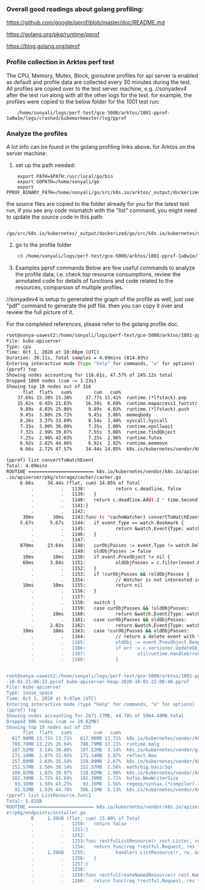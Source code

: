 
### Overall good readings about golang profiling:
https://github.com/google/pprof/blob/master/doc/README.md

https://golang.org/pkg/runtime/pprof

https://blog.golang.org/pprof


### Profile collection in Arktos perf test
The CPU, Memory, Mutex, Block, goroutine profiles for api server is enabled as default and profile data 
are collected every 30 minutes during the test.
All profiles are copied over to the test server machine, e.g. //sonyadev4 after the test run along with
all the other logs for the test. for example, the profiles were copied to the below folder for the 1001 
test run:
```
    /home/sonyali/logs/perf-test/gce-5000/arktos/1001-pprof-1a0w1e/logs/crashed/kubemarkmaster/log/pprof
```
### Analyze the profiles
A lot info can be found in the golang profiling links above. for Arktos on the server machine:

1. set up the path needed:
```
    export PATH=$PATH:/usr/local/go/bin
    export GOPATH=/home/sonyali/go
    export PPROF_BINARY_PATH=/home/sonyali/go/src/k8s.io/arktos/_output/dockerized/bin/linux/amd64
```
   the source files are copied to the folder already for you for the latest test run, if you see any code
   mismatch with the "list" command, you might need to update the source code in this path:
```
    /go/src/k8s.io/kubernetes/_output/dockerized/go/src/k8s.io/kubernetes/vendor/k8s.io/
```    
2. go to the profile folder
```bash
    cd /home/sonyali/logs/perf-test/gce-5000/arktos/1001-pprof-1a0w1e/logs/crashed/kubemarkmaster/log/pprof/
```    
3. Examples pprof commands
Below are few useful commands to analyze the profile data, i.e. check top resource consumptions, review the annotated code for
details of functions and code related to the resources, comparsion of multiple profiles.

//sonyadev4 is setup to generated the graph of the profile as well, just use "pdf" command to generate the pdf file. then you can copy it over
and review the full picture of it.

For the completed references, please refer to the golang profile doc.   
```bash
root@sonya-uswest2:/home/sonyali/logs/perf-test/gce-5000/arktos/1001-pprof-1a0w1e/logs/crashed/kubemarkmaster/log/pprof/2020-10-01-22:08:40# go tool pprof kube-apiserver-profile-2020-10-01-22:08:40.pprof
File: kube-apiserver
Type: cpu
Time: Oct 1, 2020 at 10:08pm (UTC)
Duration: 30.11s, Total samples = 4.09mins (814.03%)
Entering interactive mode (type "help" for commands, "o" for options)
(pprof) top
Showing nodes accounting for 116.61s, 47.57% of 245.12s total
Dropped 1880 nodes (cum <= 1.23s)
Showing top 10 nodes out of 316
      flat  flat%   sum%        cum   cum%
    37.69s 15.38% 15.38%     37.77s 15.41%  runtime.(*lfstack).pop
    15.82s  6.45% 21.83%     16.39s  6.69%  runtime.mapaccess1_faststr
     9.89s  4.03% 25.86%      9.89s  4.03%  runtime.(*lfstack).push
     9.45s  3.86% 29.72%      9.45s  3.86%  memeqbody
     8.26s  3.37% 33.09%      8.54s  3.48%  syscall.Syscall
     7.35s  3.00% 36.09%      7.35s  3.00%  runtime.epollwait
     7.32s  2.99% 39.07%      7.55s  3.08%  runtime.findObject
     7.25s  2.96% 42.03%      7.25s  2.96%  runtime.futex
     6.92s  2.82% 44.86%      6.92s  2.82%  runtime.memmove
     6.66s  2.72% 47.57%     34.44s 14.05%  k8s.io/kubernetes/vendor/k8s.io/apiserver/pkg/storage/cacher.(*cacheWatcher).convertToWatchEvent

(pprof) list convertToWatchEvent
Total: 4.09mins
ROUTINE ======================== k8s.io/kubernetes/vendor/k8s.io/apiserver/pkg/storage/cacher.(*cacheWatcher).convertToWatchEvent in /go/src/k8s.io/kubernetes/_output/dockerized/go/src/k8s.io/kubernetes/vendor/k8s
.io/apiserver/pkg/storage/cacher/cacher.go
     6.66s     34.44s (flat, cum) 14.05% of Total
         .          .   1138:           return c.deadline, false
         .          .   1139:   }
         .          .   1140:   return c.deadline.Add(-2 * time.Second), true
         .          .   1141:}
         .          .   1142:
      30ms       30ms   1143:func (c *cacheWatcher) convertToWatchEvent(event *watchCacheEvent) *watch.Event {
     5.67s      5.67s   1144:   if event.Type == watch.Bookmark {
         .          .   1145:           return &watch.Event{Type: watch.Bookmark, Object: event.Object.DeepCopyObject()}
         .          .   1146:   }
         .          .   1147:
     870ms     23.64s   1148:   curObjPasses := event.Type != watch.Deleted && c.filter(event.Key, event.ObjLabels, event.ObjFields)
         .          .   1149:   oldObjPasses := false
      10ms       10ms   1150:   if event.PrevObject != nil {
      60ms      3.04s   1151:           oldObjPasses = c.filter(event.Key, event.PrevObjLabels, event.PrevObjFields)
         .          .   1152:   }
         .          .   1153:   if !curObjPasses && !oldObjPasses {
         .          .   1154:           // Watcher is not interested in that object.
      10ms       10ms   1155:           return nil
         .          .   1156:   }
         .          .   1157:
         .          .   1158:   switch {
         .          .   1159:   case curObjPasses && !oldObjPasses:
         .       10ms   1160:           return &watch.Event{Type: watch.Added, Object: event.Object.DeepCopyObject()}
         .          .   1161:   case curObjPasses && oldObjPasses:
         .      2.02s   1162:           return &watch.Event{Type: watch.Modified, Object: event.Object.DeepCopyObject()}
      10ms       10ms   1163:   case !curObjPasses && oldObjPasses:
         .          .   1164:           // return a delete event with the previous object content, but with the event's resource version
         .          .   1165:           oldObj := event.PrevObject.DeepCopyObject()
         .          .   1166:           if err := c.versioner.UpdateObject(oldObj, event.ResourceVersion); err != nil {
         .          .   1167:                   utilruntime.HandleError(fmt.Errorf("failure to version api object (%d) %#v: %v", event.ResourceVersion, oldObj, err))
         .          .   1168:           }


root@sonya-uswest2:/home/sonyali/logs/perf-test/gce-5000/arktos/1001-pprof-1a0w1e/logs/crashed/kubemarkmaster/log/pprof/2020-10-01-22:08:40# go tool pprof --base ../2020-10-01-21:06:33/kube-apiserver-heap-2020
-10-01-21:06:33.pprof kube-apiserver-heap-2020-10-01-22:08:40.pprof
File: kube-apiserver
Type: inuse_space
Time: Oct 1, 2020 at 9:07pm (UTC)
Entering interactive mode (type "help" for commands, "o" for options)
(pprof) top
Showing nodes accounting for 2671.17MB, 44.78% of 5964.48MB total
Dropped 906 nodes (cum <= 29.82MB)
Showing top 10 nodes out of 255
      flat  flat%   sum%        cum   cum%
  817.98MB 13.71% 13.71%   817.98MB 13.71%  k8s.io/kubernetes/vendor/k8s.io/apiserver/pkg/storage/cacher.newCacheWatcher
  788.79MB 13.22% 26.94%   788.79MB 13.22%  runtime.malg
  187.52MB  3.14% 30.08%   187.52MB  3.14%  k8s.io/kubernetes/vendor/github.com/grafov/bcast.NewGroup
  171.14MB  2.87% 32.95%   171.14MB  2.87%  reflect.New
  157.09MB  2.63% 35.59%   159.09MB  2.67%  k8s.io/kubernetes/vendor/k8s.io/api/core/v1.(*ResourceRequirements).Unmarshal
  152.57MB  2.56% 38.14%   152.57MB  2.56%  math/big.basicSqr
  109.02MB  1.83% 39.97%   118.02MB  1.98%  k8s.io/kubernetes/vendor/k8s.io/apimachinery/pkg/apis/meta/v1.(*ObjectMeta).Unmarshal
  102.39MB  1.72% 41.69%   102.39MB  1.72%  bufio.NewWriterSize
   93.16MB  1.56% 43.25%    93.16MB  1.56%  regexp/syntax.(*compiler).inst
   91.52MB  1.53% 44.78%   306.11MB  5.13%  k8s.io/kubernetes/vendor/k8s.io/api/core/v1.(*PodSpec).Unmarshal
(pprof) list ListResource.func1
Total: 5.82GB
ROUTINE ======================== k8s.io/kubernetes/vendor/k8s.io/apiserver/pkg/endpoints.restfulListResource.func1 in /go/src/k8s.io/kubernetes/_output/dockerized/go/src/k8s.io/kubernetes/vendor/k8s.io/apiserv
er/pkg/endpoints/installer.go
         0     1.39GB (flat, cum) 23.80% of Total
         .          .   1250:   return false
         .          .   1251:}
         .          .   1252:
         .          .   1253:func restfulListResource(r rest.Lister, rw rest.Watcher, scope handlers.RequestScope, forceWatch bool, minRequestTimeout time.Duration) restful.RouteFunction {
         .          .   1254:   return func(req *restful.Request, res *restful.Response) {
         .     1.39GB   1255:           handlers.ListResource(r, rw, &scope, forceWatch, minRequestTimeout)(res.ResponseWriter, req.Request)
         .          .   1256:   }
         .          .   1257:}
         .          .   1258:
         .          .   1259:func restfulCreateNamedResource(r rest.NamedCreater, scope handlers.RequestScope, admit admission.Interface) restful.RouteFunction {
         .          .   1260:   return func(req *restful.Request, res *restful.Response) {
```
